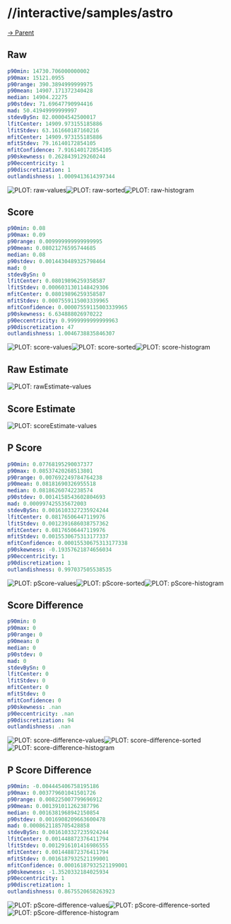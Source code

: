 
# //interactive/samples/astro

[→ Parent](../..)


## Raw


```yaml
p90min: 14730.706000000002
p90max: 15121.0955
p90range: 390.3894999999975
p90mean: 14907.171372340428
median: 14904.22275
p90stdev: 71.69647790994416
mad: 50.41949999999997
stdevBySn: 82.00004542500017
lfitCenter: 14909.973155185886
lfitStdev: 63.161660187160216
mfitCenter: 14909.973155185886
mfitStdev: 79.16140172854105
mfitConfidence: 7.916140172854105
p90skewness: 0.2628439129260244
p90eccentricity: 1
p90discretization: 1
outlandishness: 1.0009413614397344

```

![PLOT: raw-values](./raw/values.svg)![PLOT: raw-sorted](./raw/sorted.svg)![PLOT: raw-histogram](./raw/histogram.svg)
## Score


```yaml
p90min: 0.08
p90max: 0.09
p90range: 0.009999999999999995
p90mean: 0.08021276595744685
median: 0.08
p90stdev: 0.0014430489325798464
mad: 0
stdevBySn: 0
lfitCenter: 0.08019896259358587
lfitStdev: 0.0006031301148429306
mfitCenter: 0.08019896259358587
mfitStdev: 0.0007559115003339965
mfitConfidence: 0.00007559115003339965
p90skewness: 6.634888026970222
p90eccentricity: 0.9999999999999963
p90discretization: 47
outlandishness: 1.0046738835846307

```

![PLOT: score-values](./score/values.svg)![PLOT: score-sorted](./score/sorted.svg)![PLOT: score-histogram](./score/histogram.svg)
## Raw Estimate

![PLOT: rawEstimate-values](./rawEstimate/values.svg)
## Score Estimate

![PLOT: scoreEstimate-values](./scoreEstimate/values.svg)
## P Score


```yaml
p90min: 0.07768195290037377
p90max: 0.08537420268513801
p90range: 0.007692249784764238
p90mean: 0.08181690326955518
median: 0.08186260742238574
p90stdev: 0.0014158543602804693
mad: 0.000997425535672003
stdevBySn: 0.0016103327235924244
lfitCenter: 0.08176506447119976
lfitStdev: 0.0012391686038757362
mfitCenter: 0.08176506447119976
mfitStdev: 0.0015530675313177337
mfitConfidence: 0.00015530675313177338
p90skewness: -0.19357621874656034
p90eccentricity: 1
p90discretization: 1
outlandishness: 0.997037505538535

```

![PLOT: pScore-values](./pScore/values.svg)![PLOT: pScore-sorted](./pScore/sorted.svg)![PLOT: pScore-histogram](./pScore/histogram.svg)
## Score Difference


```yaml
p90min: 0
p90max: 0
p90range: 0
p90mean: 0
median: 0
p90stdev: 0
mad: 0
stdevBySn: 0
lfitCenter: 0
lfitStdev: 0
mfitCenter: 0
mfitStdev: 0
mfitConfidence: 0
p90skewness: .nan
p90eccentricity: .nan
p90discretization: 94
outlandishness: .nan

```

![PLOT: score-difference-values](./score-difference/values.svg)![PLOT: score-difference-sorted](./score-difference/sorted.svg)![PLOT: score-difference-histogram](./score-difference/histogram.svg)
## P Score Difference


```yaml
p90min: -0.004445406758195186
p90max: 0.003779601041501726
p90range: 0.008225007799696912
p90mean: 0.001391011262387796
median: 0.0016381968942150854
p90stdev: 0.0016908209663600478
mad: 0.0008621185705428858
stdevBySn: 0.0016103327235924244
lfitCenter: 0.001448872376411794
lfitStdev: 0.0012916101416986555
mfitCenter: 0.001448872376411794
mfitStdev: 0.0016187932521199001
mfitConfidence: 0.00016187932521199001
p90skewness: -1.3520332184025934
p90eccentricity: 1
p90discretization: 1
outlandishness: 0.8675520658263923

```

![PLOT: pScore-difference-values](./pScore-difference/values.svg)![PLOT: pScore-difference-sorted](./pScore-difference/sorted.svg)![PLOT: pScore-difference-histogram](./pScore-difference/histogram.svg)